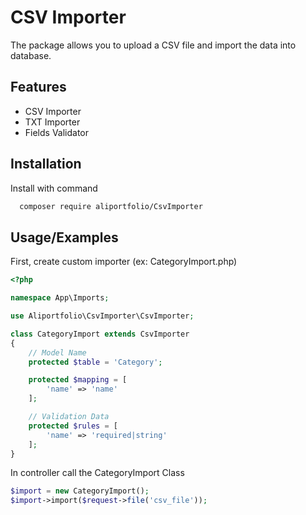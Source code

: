 # CSV Importer
The package allows you to upload a CSV file and import the data into database.

## Features
- CSV Importer
- TXT Importer
- Fields Validator

## Installation
Install with command
```bash
  composer require aliportfolio/CsvImporter
```

## Usage/Examples
First, create custom importer (ex: CategoryImport.php)
```php
<?php

namespace App\Imports;

use Aliportfolio\CsvImporter\CsvImporter;

class CategoryImport extends CsvImporter
{
    // Model Name
    protected $table = 'Category';

    protected $mapping = [
        'name' => 'name'
    ];

    // Validation Data
    protected $rules = [
        'name' => 'required|string'
    ];
}

```
In controller call the CategoryImport Class
```php
$import = new CategoryImport();
$import->import($request->file('csv_file'));
```

